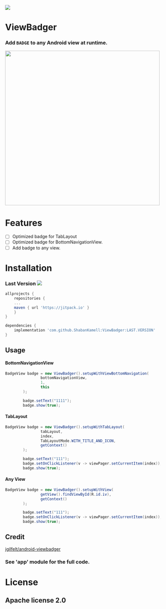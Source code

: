 
[![](https://jitpack.io/v/ShabanKamell/ViewBadger.svg)](https://jitpack.io/#ShabanKamell/ViewBadger)

# ViewBadger
###  Add `BADGE` to any Android view at runtime.

<img src="https://github.com/ShabanKamell/ViewBadger/blob/master/blob/master/raw/screenshot.png" height="500">

# Features

 - [ ] Optimized badge for TabLayout
 - [ ] Optimized badge for BottomNavigationView.
 - [ ] Add badge to any view.

# Installation
### Last Version [![](https://jitpack.io/v/ShabanKamell/ViewBadger.svg)](https://jitpack.io/#ShabanKamell/ViewBadger)

```groovy
allprojects {
	repositories {
	...
	maven { url 'https://jitpack.io' }
	}
}

dependencies {
	implementation 'com.github.ShabanKamell:ViewBadger:LAST.VERSION'
}
```
## Usage

#### BottomNavigationView
```java
BadgeView badge = new ViewBadger().setupWithViewBottomNavigation(
                bottomNavigationView,
                1,
                this
        );

        badge.setText("1111");
        badge.show(true);
```

#### TabLayout
```java
BadgeView badge = new ViewBadger().setupWithTabLayout(
                tabLayout,
                index,
                TabLayoutMode.WITH_TITLE_AND_ICON,
                getContext()
        );

        badge.setText("111");
        badge.setOnClickListener(v -> viewPager.setCurrentItem(index));
        badge.show(true);
```

#### Any View
```java
BadgeView badge = new ViewBadger().setupWithView(
                getView().findViewById(R.id.iv),
                getContext()
        );

        badge.setText("111");
        badge.setOnClickListener(v -> viewPager.setCurrentItem(index));
        badge.show(true);
```
## Credit
[jgilfelt/android-viewbadger](https://github.com/jgilfelt/android-viewbadger)



### See 'app' module for the full code.

# License

## Apache license 2.0
